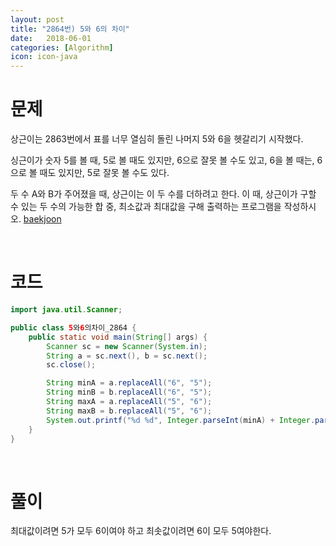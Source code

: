 ```yaml
---
layout: post
title: "2864번) 5와 6의 차이"
date:   2018-06-01
categories: [Algorithm]
icon: icon-java
---
```


# 문제
상근이는 2863번에서 표를 너무 열심히 돌린 나머지 5와 6을 헷갈리기 시작했다.

싱근이가 숫자 5를 볼 때, 5로 볼 때도 있지만, 6으로 잘못 볼 수도 있고, 6을 볼 때는, 6으로 볼 때도 있지만, 5로 잘못 볼 수도 있다.

두 수 A와 B가 주어졌을 때, 상근이는 이 두 수를 더하려고 한다. 이 때, 상근이가 구할 수 있는 두 수의 가능한 합 중, 최소값과 최대값을 구해 출력하는 프로그램을 작성하시오. [baekjoon](https://www.acmicpc.net/problem/2864)

<br>

# 코드
```java
import java.util.Scanner;

public class 5와6의차이_2864 {
    public static void main(String[] args) {
        Scanner sc = new Scanner(System.in);
        String a = sc.next(), b = sc.next();
        sc.close();

        String minA = a.replaceAll("6", "5");
        String minB = b.replaceAll("6", "5");
        String maxA = a.replaceAll("5", "6");
        String maxB = b.replaceAll("5", "6");
        System.out.printf("%d %d", Integer.parseInt(minA) + Integer.parseInt(minB), Integer.parseInt(maxA) + Integer.parseInt(maxB));
    }
}
```

<br>

# 풀이
최대값이려면 5가 모두 6이여야 하고 최솟값이려면 6이 모두 5여야한다.
